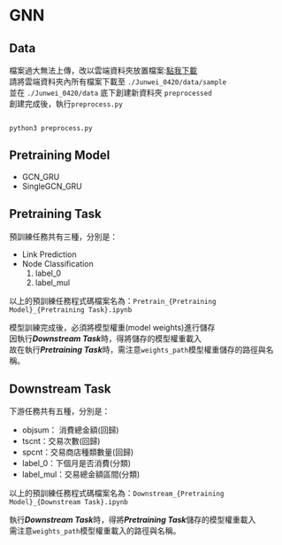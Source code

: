 # GNN


## Data
檔案過大無法上傳，改以雲端資料夾放置檔案:[點我下載](https://drive.google.com/drive/folders/1RuglR5poPy7zi3AkXP-66fwLSBJOOnOt?usp=sharing)\
請將雲端資料夾內所有檔案下載至 `./Junwei_0420/data/sample`\
並在 `./Junwei_0420/data` 底下創建新資料夾 `preprocessed`\
創建完成後，執行`preprocess.py`
```shell

python3 preprocess.py

```

## Pretraining Model
- GCN_GRU
- SingleGCN_GRU


## Pretraining Task
預訓練任務共有三種，分別是：
- Link Prediction
- Node Classification
    1. label_0
    2. label_mul

以上的預訓練任務程式碼檔案名為：`Pretrain_{Pretraining Model}_{Pretraining Task}.ipynb`

模型訓練完成後，必須將模型權重(model weights)進行儲存\
因執行***Downstream Task***時，得將儲存的模型權重載入\
故在執行***Pretraining Task***時，需注意`weights_path`模型權重儲存的路徑與名稱。

## Downstream Task
下游任務共有五種，分別是：
-  objsum： 消費總金額(回歸)
-  tscnt：交易次數(回歸)
-  spcnt：交易商店種類數量(回歸)
-  label_0：下個月是否消費(分類)
-  label_mul：交易總金額區間(分類)

以上的預訓練任務程式碼檔案名為：`Downstream_{Pretraining Model}_{Downstream Task}.ipynb`

執行***Downstream Task***時，得將***Pretraining Task***儲存的模型權重載入\
需注意`weights_path`模型權重載入的路徑與名稱。
